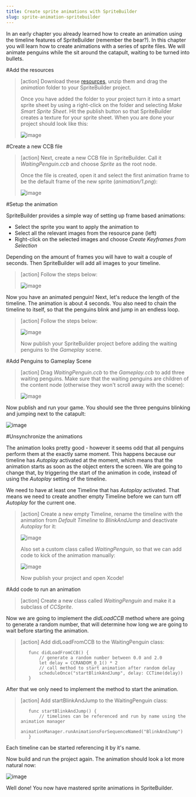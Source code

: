 ```yaml
---
title: Create sprite animations with SpriteBuilder
slug: sprite-animation-spritebuilder
---
```


In an early chapter you already learned how to create an animation using the timeline features of SpriteBuilder (remember the bear?). In this chapter you will learn how to create animations with a series of sprite files. We will animate penguins while the sit around the catapult, waiting to be turned into bullets.

#Add the resources

> [action]
> Download these [resources](https://s3.amazonaws.com/mgwu-misc/Spritebuilder+Tutorial/animation.zip), unzip them and drag the *animation* folder to your SpriteBuilder project.
>
> Once you have added the folder to your project turn it into a smart sprite sheet by using a right-click on the folder and selecting *Make Smart Sprite Sheet*. Hit the publish button so that SpriteBuilder creates a texture for your sprite sheet. When you are done your project should look like this:
>
> ![image](https://s3.amazonaws.com/mgwu-misc/Spritebuilder+Tutorial/SpriteBuilder_Sprite_Animation.png)

#Create a new CCB file

> [action]
> Next, create a new CCB file in SpriteBuilder. Call it *WaitingPenguin.ccb* and choose *Sprite* as the root node.
>
> Once the file is created, open it and select the first animation frame to be the default frame of the new sprite (*animation/1.png*):
>
> ![image](https://s3.amazonaws.com/mgwu-misc/Spritebuilder+Tutorial/Spritebuilder_AnimatedPenguin.png)

#Setup the animation

SpriteBuilder provides a simple way of setting up frame based animations:

- Select the sprite you want to apply the animation to
- Select all the relevant images from the resource pane (left)
- Right-click on the selected images and choose *Create Keyframes from Selection*

Depending on the amount of frames you will have to wait a couple of seconds. Then SpriteBuilder will add all images to your timeline. 

> [action]
> Follow the steps below:
>
> ![image](https://s3.amazonaws.com/mgwu-misc/Spritebuilder+Tutorial/SpriteAnimationManual.gif)

Now you have an animated penguin! Next, let's reduce the length of the timeline. The animation is about 4 seconds. You also need to chain the timeline to itself, so that the penguins blink and jump in an endless loop.

> [action]
> Follow the steps below:
>
> ![image](https://s3.amazonaws.com/mgwu-misc/Spritebuilder+Tutorial/SetTimeline.gif)
>
> Now publish your SpriteBuilder project before adding the waiting penguins to the *Gameplay* scene.

#Add Penguins to Gameplay Scene

> [action]
> Drag *WaitingPenguin.ccb* to the *Gameplay.ccb* to add three waiting penguins. Make sure that the waiting penguins are children of the content node (otherwise they won't scroll away with the scene):
>
> ![image](https://s3.amazonaws.com/mgwu-misc/Spritebuilder+Tutorial/Spritebuilder_WaitingPenguins.png)

Now publish and run your game. You should see the three penguins blinking and jumping next to the catapult:

![image](https://s3.amazonaws.com/mgwu-misc/Spritebuilder+Tutorial/SynchPenguinAnimation.gif)

#Unsynchronize the animations

The animation looks pretty good - however it seems odd that all penguins perform them at the exactly same moment. This happens because our timeline has *Autoplay* activated at the moment, which means that the animation starts as soon as the object enters the screen. We are going to change that, by triggering the start of the animation in code, instead of using the *Autoplay* setting of the timeline.

We need to have at least one Timeline that has *Autoplay* activated. That means we need to create another empty Timeline before we can turn off *Autoplay* for the current one.

> [action]
> Create a new empty Timeline, rename the timeline with the animation from *Default Timeline* to *BlinkAndJump* and deactivate *Autoplay* for it:
>
> ![image](https://s3.amazonaws.com/mgwu-misc/Spritebuilder+Tutorial/timeline_fix_1-1.gif)
>
> Also set a custom class called *WaitingPenguin*, so that we can add code to kick of the animation manually:
>
> ![image](https://s3.amazonaws.com/mgwu-misc/Spritebuilder+Tutorial/SpriteBuilder_WaitingPenguinCodeConnect.png)
>
> Now publish your project and open Xcode!

#Add code to run an animation

> [action]
> Create a new class called *WaitingPenguin* and make it a subclass of *CCSprite*.

Now we are going to implement the *didLoadCCB* method where are going to generate a random number, that will determine how long we are going to wait before starting the animation.

> [action]
> Add didLoadFromCCB to the WaitingPenguin class:
>
>        func didLoadFromCCB() {
>            // generate a random number between 0.0 and 2.0
>            let delay = CCRANDOM_0_1() * 2
>            // call method to start animation after random delay
>            scheduleOnce("startBlinkAndJump", delay: CCTime(delay))
>        }

After that we only need to implement the method to start the animation.

> [action]
> Add startBlinkAndJump to the WaitingPenguin class:
>
>        func startBlinkAndJump() {
>            // timelines can be referenced and run by name using the animation manager
>            animationManager.runAnimationsForSequenceNamed("BlinkAndJump")
>        }

Each timeline can be started referencing it by it's name.

Now build and run the project again. The animation should look a lot more natural now:

![image](https://s3.amazonaws.com/mgwu-misc/Spritebuilder+Tutorial/UnSynchPenguinAnimation.gif)

Well done! You now have mastered sprite animations in SpriteBuilder.
